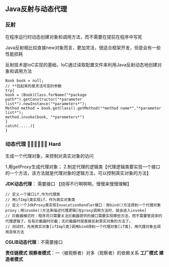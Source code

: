 
## Java反射与动态代理

### 反射

在程序运行时动态创建对象和调用方法，而不需要在提前在程序中写死

Java反射相比较直接new对象而言，更加灵活，很适合框架开发，但是会有一些性能损耗

反射技术是IoC实现的基础，IoC通过读取配置文件来利用Java反射动态地创建对象和调用方法

    Book book = null;
    // **包起来的是灵活可变的参数
    try{
    book = (Book)Class.forName("*package path*").getConstructor("*parameter list*").newInstance("*parameters*");
    Method method = book.getClass().getMethod("*method name*","*parameter list*");
    method.invoke(book, "*paremeters*")
    }
    catch(.....){
    }





### 动态代理	👩‍💻👩‍💻👩‍💻 Hard

生成一个代理对象，来控制对真实对象的访问


1.用getProxy生成代理对象；
2.制定代理的逻辑类【代理逻辑类要实现一个接口的一个方法，该方法就是代理对象的逻辑方法，可以控制真实对象的方法】

**JDK动态代理**： 需要接口  【绕得不行啊啊啊，慢慢来慢慢理解】

    // 定义一个接口if,作为代理类
    // 用ifImpl类实现if，作为真实对象类
    // 定义一个JdkProxy类实现InvocationHandler接口：用bind()方法得到一个代理对象proxy；用invoke()方法来描述代理逻辑[在proxy调用方法时，就会进入invoke]
    // 拦截器模式时：程序员只需要关注拦截器提供的接口需要实现哪些方法，而不需要管具体的代理逻辑了。在有拦截器时拦截；无拦截器时就直接反射真实对象的方法了。
    // 测试时，先用真实对象[ifImpl类]调用bind得到一个代理对象[if类]，用代理对象去调用具体方法

**CGLIB动态代理**：不需要接口


**责任链模式**
**观察者模式**：一（被观察者）对多（观察者）的依赖关系
**工厂模式**
**建造者模式**
<!--stackedit_data:
eyJoaXN0b3J5IjpbMTgwMzYyNDI4NCwxMTY4MDYzMjg1LDE2Nj
kyNDMwMywtMjIyMjA4OTM3LDgwMDkxODM3MSw3MjgzMDUwNzEs
MTY5MDkwNTEyOV19
-->
